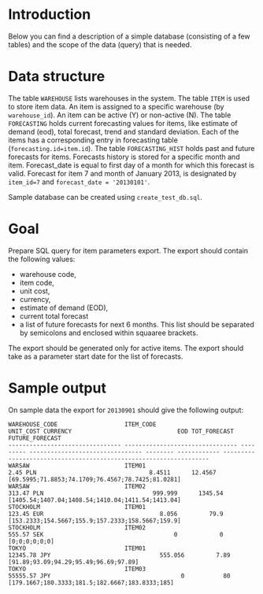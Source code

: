  Introduction
==============

Below you can find a description of a simple database (consisting of a few tables) and the scope of the data (query) that is needed.

 Data structure
================
The table ```WAREHOUSE``` lists warehouses in the system.
The table ```ITEM``` is used to store item data. An item is assigned to a specific warehouse (by ```warehouse_id```). An item can be active (Y) or non-active (N).
The table ```FORECASTING``` holds current forecasting values for items, like estimate of demand (eod), total forecast, trend and standard deviation. Each of the items has a corresponding entry in forecasting table (```forecasting.id=item.id```).
The table ```FORECASTING_HIST``` holds past and future forecasts for items. Forecasts history is stored for a specific month and item. Forecast_date is equal to first day of a month for which this forecast is valid. Forecast for item 7 and month of January 2013, is designated by ```item_id=7``` and ```forecast_date = '20130101'```. 

Sample database can be created using ```create_test_db.sql```.

 Goal
======

Prepare SQL query for item parameters export. The export should contain the following values:
- warehouse code,
- item code,
- unit cost,
- currency,
- estimate of demand (EOD),
- current total forecast
- a list of future forecasts for next 6 months. This list should be separated by semicolons and enclosed within squaaree brackets.

The export should be generated only for active items.
The export should take as a parameter start date for the list of forecasts.


 Sample output
===============
On sample data the export for ```20130901``` should give the following output:

```
WAREHOUSE_CODE                   ITEM_CODE                        UNIT_COST CURRENCY                              EOD TOT_FORECAST FUTURE_FORECAST
-------------------------------- -------------------------------- --------- -------------------------------- -------- ------------ ------------------------------------------------------------------
WARSAW                           ITEM01                                2.45 PLN                                8.4511      12.4567 [69.5995;71.8853;74.1709;76.4567;78.7425;81.0281]
WARSAW                           ITEM02                              313.47 PLN                               999.999      1345.54 [1405.54;1407.04;1408.54;1410.04;1411.54;1413.04]
STOCKHOLM                        ITEM01                              123.45 EUR                                 8.056         79.9 [153.2333;154.5667;155.9;157.2333;158.5667;159.9]
STOCKHOLM                        ITEM02                              555.57 SEK                                     0            0 [0;0;0;0;0;0]
TOKYO                            ITEM01                            12345.78 JPY                               555.056         7.89 [91.89;93.09;94.29;95.49;96.69;97.89]
TOKYO                            ITEM03                            55555.57 JPY                                     0           80 [179.1667;180.3333;181.5;182.6667;183.8333;185]
```